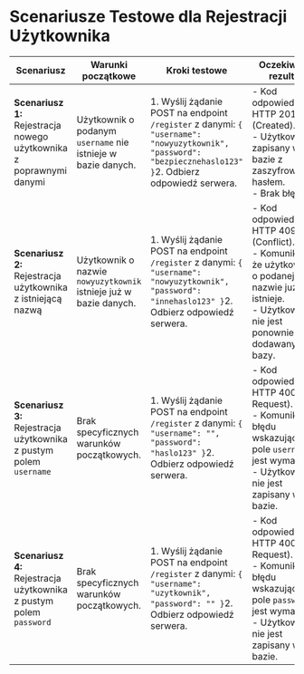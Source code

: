 # Scenariusze Testowe dla Rejestracji Użytkownika

| Scenariusz                                                           | Warunki początkowe                                                | Kroki testowe                                                                                                                                                  | Oczekiwany rezultat                                                                                                                          |
|----------------------------------------------------------------------|-------------------------------------------------------------------|----------------------------------------------------------------------------------------------------------------------------------------------------------------|----------------------------------------------------------------------------------------------------------------------------------------------|
| **Scenariusz 1:** Rejestracja nowego użytkownika z poprawnymi danymi | Użytkownik o podanym `username` nie istnieje w bazie danych.      | 1. Wyślij żądanie POST na endpoint `/register` z danymi: `{ "username": "nowyuzytkownik", "password": "bezpiecznehaslo123" }`2. Odbierz odpowiedź serwera. | - Kod odpowiedzi HTTP 201 (Created).<br/>- Użytkownik zapisany w bazie z zaszyfrowanym hasłem.<br/>- Brak błędów.                                      |
| **Scenariusz 2:** Rejestracja użytkownika z istniejącą nazwą         | Użytkownik o nazwie `nowyuzytkownik` istnieje już w bazie danych. | 1. Wyślij żądanie POST na endpoint `/register` z danymi: `{ "username": "nowyuzytkownik", "password": "innehaslo123" }`2. Odbierz odpowiedź serwera.       | - Kod odpowiedzi HTTP 409 (Conflict).<br/>- Komunikat, że użytkownik o podanej nazwie już istnieje.<br/>- Użytkownik nie jest ponownie dodawany do bazy. |
| **Scenariusz 3:** Rejestracja użytkownika z pustym polem `username`  | Brak specyficznych warunków początkowych.                         | 1. Wyślij żądanie POST na endpoint `/register` z danymi: `{ "username": "", "password": "haslo123" }`2. Odbierz odpowiedź serwera.                         | - Kod odpowiedzi HTTP 400 (Bad Request).<br/>- Komunikat błędu wskazujący, że pole `username` jest wymagane.<br/>- Użytkownik nie jest zapisany w bazie. |
| **Scenariusz 4:** Rejestracja użytkownika z pustym polem `password`  | Brak specyficznych warunków początkowych.                         | 1. Wyślij żądanie POST na endpoint `/register` z danymi: `{ "username": "uzytkownik", "password": "" }`2. Odbierz odpowiedź serwera.                       | - Kod odpowiedzi HTTP 400 (Bad Request).<br/>- Komunikat błędu wskazujący, że pole `password` jest wymagane.<br/>- Użytkownik nie jest zapisany w bazie. |
